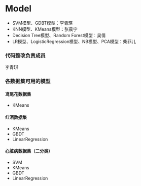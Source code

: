 # Model
- SVM模型、GDBT模型：李青琪
- KNN模型、KMeans模型：张晨宇
- Decision Tree模型、Random Forest模型：吴倩
- LR模型、LogisticRegression模型、NB模型、PCA模型：柴菲儿
### 代码整改负责成员
李青琪
### 各数据集可用的模型
#### 鸢尾花数据集
- KMeans
#### 红酒数据集
- KMeans
- GBDT
- LinearRegression
#### 心脏病数据集（二分类）
- SVM
- KMeans
- GBDT
- LinearRegression
